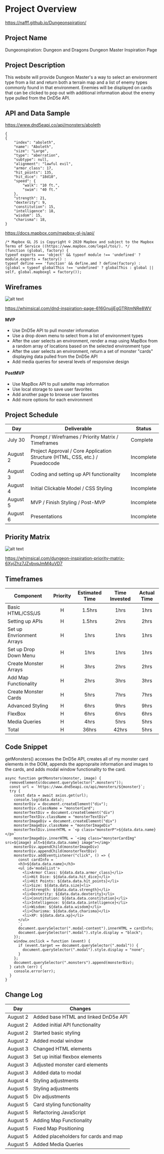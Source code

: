 # Project Overview

https://nafff.github.io/Dungeonspiration/

## Project Name

Dungeonspiration:
Dungeon and Dragons Dungeon Master Inspiration Page

## Project Description

This website will provide Dungeon Master's a way to select an environment type from a list and return both a terrain map and a list of enemy types commonly found in that environment. Enemies will be displayed on cards that can be clicked to pop out with additional information about the enemy type pulled from the DnD5e API.

## API and Data Sample

https://www.dnd5eapi.co/api/monsters/aboleth

```
{
{
    "index": "aboleth",
    "name": "Aboleth",
    "size": "Large",
    "type": "aberration",
    "subtype": null,
    "alignment": "lawful evil",
    "armor_class": 17,
    "hit_points": 135,
    "hit_dice": "18d10",
    "speed": {
        "walk": "10 ft.",
        "swim": "40 ft."
    },
    "strength": 21,
    "dexterity": 9,
    "constitution": 15,
    "intelligence": 18,
    "wisdom": 15,
    "charisma": 18,
}
```

https://docs.mapbox.com/mapbox-gl-js/api/

```
/* Mapbox GL JS is Copyright © 2020 Mapbox and subject to the Mapbox Terms of Service ((https://www.mapbox.com/legal/tos/). */
(function (global, factory) {
typeof exports === 'object' && typeof module !== 'undefined' ? module.exports = factory() :
typeof define === 'function' && define.amd ? define(factory) :
(global = typeof globalThis !== 'undefined' ? globalThis : global || self, global.mapboxgl = factory());
```

## Wireframes

![alt text](https://res.cloudinary.com/dy6xpqkkj/image/upload/v1627910858/Screen_Shot_2021-08-02_at_9.22.05_AM_cawpiw.png)

https://whimsical.com/dnd-inspiration-page-616GnujjEgGTRjtmNRe8WV

#### MVP 

- Use DnD5e API to pull monster information
- Use a drop down menu to select from a list of environment types
- After the user selects an environment, render a map using MapBox from a random array of locations based on the selected environment type
- After the user selects an environment, return a set of monster "cards" displaying data pulled from the DnD5e API
- Add media queries for several levels of responsive design

#### PostMVP  

- Use MapBox API to pull satelite map information
- Use local storage to save user favorites
- Add another page to browse user favorites
- Add more options for each environment

## Project Schedule

|  Day | Deliverable | Status
|---|---| ---|
|July 30| Prompt / Wireframes / Priority Matrix / Timeframes | Complete
|August 2| Project Approval / Core Application Structure (HTML, CSS, etc.) / Psuedocode | Incomplete
|August 3| Coding and setting up API functionality | Incomplete
|August 4| Initial Clickable Model / CSS Styling | Incomplete
|August 5| MVP / Finish Styling / Post-MVP| Incomplete
|August 6| Presentations | Incomplete

## Priority Matrix

![alt text](https://res.cloudinary.com/dy6xpqkkj/image/upload/v1627910865/Screen_Shot_2021-08-02_at_9.20.54_AM_hibd2j.png)

https://whimsical.com/dungeon-inspiration-priority-matrix-6XyjZhz7JZvbvqJmM4uVD7

## Timeframes

| Component | Priority | Estimated Time | Time Invested | Actual Time |
| --- | :---: |  :---: | :---: | :---: |
| Basic HTML/CSS/JS | H | 1.5hrs| 1hrs | 1hrs |
| Setting up APIs | H | 1.5hrs| 2hrs | 2hrs |
| Set up Envrionment Arrays | H | 1hrs| 1hrs | 1hrs |
| Set up Drop Down Menu | H | 1hrs| 1hrs | 1hrs |
| Create Monster Arrays | H | 3hrs| 2hrs | 2hrs |
| Add Map Functionality | H | 2hrs| 3hrs | 3hrs |
| Create Monster Cards | H | 5hrs| 7hrs | 7hrs |
| Advanced Styling | H | 6hrs| 9hrs | 9hrs |
| FlexBox | H | 6hrs| 6hrs | 6hrs |
| Media Queries | H | 4hrs| 5hrs| 5hrs |
| Total | H | 36hrs| 42hrs | 5hrs |

## Code Snippet

getMonsters() accesses the DnD5e API, creates all of my monster card elements in the DOM, appends the appropraite information and images to the cards, and adds modal window functionality to the card.

```
async function getMonsters(monster, image) {
  removeElements(document.querySelector(".monsters"));
  const url = `https://www.dnd5eapi.co/api/monsters/${monster}`;
  try {
    const data = await axios.get(url);
    console.log(data.data);
    monsterDiv = document.createElement("div");
    monsterDiv.className = "monsterCard";
    monsterTextDiv = document.createElement("div")
    monsterTextDiv.className = "monsterTextDiv"
    monsterImageDiv = document.createElement("div")
    monsterImageDiv.className = "monsterImageDiv"
    monsterTextDiv.innerHTML = `<p class="monsterP">${data.data.name}</p>`
    monsterImageDiv.innerHTML = `<img class="monsterCardImg" src=${image} alt=${data.data.name} image"></img>`
    monsterDiv.appendChild(monsterImageDiv)
    monsterDiv.appendChild(monsterTextDiv)
    monsterDiv.addEventListener("click", () => {
      const cardInfo = `
      <h3>${data.data.name}</h3>
      <ul id='modalList'>
        <li>Armor Class: ${data.data.armor_class}</li>
        <li>Hit Dice: ${data.data.hit_dice}</li>
        <li>Hit Points: ${data.data.hit_points}</li>
        <li>Size: ${data.data.size}<li>
        <li>Strength: ${data.data.strength}</li>
        <li>Dexterity: ${data.data.dexterity}</li>
        <li>Constitution: ${data.data.constitution}</li>
        <li>Intelligence: ${data.data.intelligence}</li>
        <li>Wisdom: ${data.data.wisdom}</li>
        <li>Charisma: ${data.data.charisma}</li>
        <li>XP: ${data.data.xp}</li>
      </ul>
      `;
      document.querySelector(".modal-content").innerHTML = cardInfo;
      document.querySelector(".modal").style.display = "block";
    });
    window.onclick = function (event) {
      if (event.target == document.querySelector(".modal")) {
        document.querySelector(".modal").style.display = "none";
      }
    };
    document.querySelector(".monsters").append(monsterDiv);
  } catch (err) {
    console.error(err);
  } 
}
```

## Change Log

|  Day | Changes
|---|---|
|August 2| Added base HTML and linked DnD5e API
|August 2| Added initial API functionality
|August 2| Started basic styling
|August 2| Added modal window
|August 3| Changed HTML elements
|August 3| Set up initial flexbox elements
|August 3| Adjusted monster card elements
|August 3| Added data to modal
|August 4| Styling adjustments
|August 5| Styling adjustments
|August 5| Div adjustments
|August 5| Card styling functionality
|August 5| Refactoring JavaScript
|August 5| Adding Map Functionality
|August 5| Fixed Map Positioning
|August 5| Added placeholders for cards and map
|August 5| Added Media Queries
